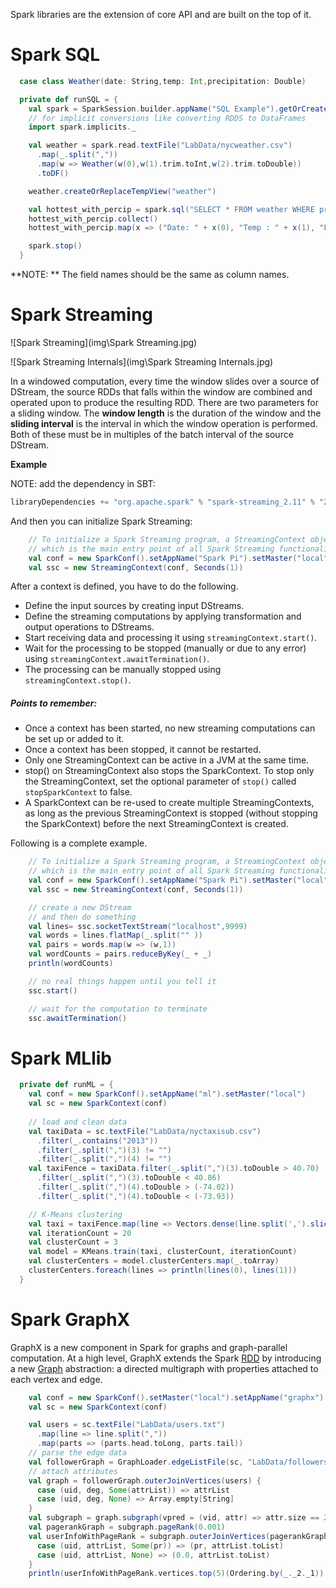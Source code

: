 Spark libraries are the extension of core API and are built on the top of it.

# Spark SQL

```scala
  case class Weather(date: String,temp: Int,precipitation: Double)

  private def runSQL = {
    val spark = SparkSession.builder.appName("SQL Example").getOrCreate()
    // for implicit conversions like converting RDDS to DataFrames
    import spark.implicits._

    val weather = spark.read.textFile("LabData/nycweather.csv")
      .map(_.split(","))
      .map(w => Weather(w(0),w(1).trim.toInt,w(2).trim.toDouble))
      .toDF()

    weather.createOrReplaceTempView("weather")

    val hottest_with_percip = spark.sql("SELECT * FROM weather WHERE precipitation > 0.0 ORDER BY temp DESC")
    hottest_with_percip.collect()
    hottest_with_percip.map(x => ("Date: " + x(0), "Temp : " + x(1), "Precip: " + x(2))).take(10).foreach(println)

    spark.stop()
  }
```

**NOTE: ** The field names should be the same as column names.

# Spark Streaming

 ![Spark Streaming](img\Spark Streaming.jpg)

![Spark Streaming Internals](img\Spark Streaming Internals.jpg)

In a windowed computation, every time the window slides over a source of DStream, the source RDDs that falls within the window are combined and operated upon to produce the resulting RDD. There are two parameters for a sliding window. The **window length** is the duration of the window and the **sliding interval** is the interval in which the window operation is performed. Both of these must be in multiples of the batch interval of the source DStream.

**Example**

NOTE: add the dependency in SBT:

```scala
libraryDependencies += "org.apache.spark" % "spark-streaming_2.11" % "2.4.0"
```

And then you can initialize Spark Streaming:

```scala
    // To initialize a Spark Streaming program, a StreamingContext object has to be created
    // which is the main entry point of all Spark Streaming functionality.
    val conf = new SparkConf().setAppName("Spark Pi").setMaster("local")
    val ssc = new StreamingContext(conf, Seconds(1))
```

After a context is defined, you have to do the following.

- Define the input sources by creating input DStreams.
- Define the streaming computations by applying transformation and output operations to DStreams.
- Start receiving data and processing it using `streamingContext.start()`.
- Wait for the processing to be stopped (manually or due to any error) using `streamingContext.awaitTermination()`.
- The processing can be manually stopped using `streamingContext.stop()`.

##### Points to remember:

- Once a context has been started, no new streaming computations can be set up or added to it.
- Once a context has been stopped, it cannot be restarted.
- Only one StreamingContext can be active in a JVM at the same time.
- stop() on StreamingContext also stops the SparkContext. To stop only the StreamingContext, set the optional parameter of `stop()` called `stopSparkContext` to false.
- A SparkContext can be re-used to create multiple StreamingContexts, as long as the previous StreamingContext is stopped (without stopping the SparkContext) before the next StreamingContext is created.

Following is a complete example.

```scala
    // To initialize a Spark Streaming program, a StreamingContext object has to be created
    // which is the main entry point of all Spark Streaming functionality.
    val conf = new SparkConf().setAppName("Spark Pi").setMaster("local")
    val ssc = new StreamingContext(conf, Seconds(1))

    // create a new DStream
    // and then do something
    val lines= ssc.socketTextStream("localhost",9999)
    val words = lines.flatMap(_.split("" ))
    val pairs = words.map(w => (w,1))
    val wordCounts = pairs.reduceByKey(_ + _)
    println(wordCounts)

    // no real things happen until you tell it
    ssc.start()

    // wait for the computation to terminate
    ssc.awaitTermination()
```

# Spark MLlib

```scala
  private def runML = {
    val conf = new SparkConf().setAppName("ml").setMaster("local")
    val sc = new SparkContext(conf)
      
    // load and clean data
    val taxiData = sc.textFile("LabData/nyctaxisub.csv")
      .filter(_.contains("2013"))
      .filter(_.split(",")(3) != "")
      .filter(_.split(",")(4) != "")
    val taxiFence = taxiData.filter(_.split(",")(3).toDouble > 40.70)
      .filter(_.split(",")(3).toDouble < 40.86)
      .filter(_.split(",")(4).toDouble > (-74.02))
      .filter(_.split(",")(4).toDouble < (-73.93))

    // K-Means clustering
    val taxi = taxiFence.map(line => Vectors.dense(line.split(',').slice(3, 5).map(_.toDouble)))
    val iterationCount = 20
    val clusterCount = 3
    val model = KMeans.train(taxi, clusterCount, iterationCount)
    val clusterCenters = model.clusterCenters.map(_.toArray)
    clusterCenters.foreach(lines => println(lines(0), lines(1)))
  }
```

# Spark GraphX

GraphX is a new component in Spark for graphs and graph-parallel computation. At a high level, GraphX extends the Spark [RDD](https://spark.apache.org/docs/latest/api/scala/index.html#org.apache.spark.rdd.RDD) by introducing a new [Graph](https://spark.apache.org/docs/latest/graphx-programming-guide.html#property_graph) abstraction: a directed multigraph with properties attached to each vertex and edge.

```scala
    val conf = new SparkConf().setMaster("local").setAppName("graphx")
    val sc = new SparkContext(conf)

    val users = sc.textFile("LabData/users.txt")
      .map(line => line.split(","))
      .map(parts => (parts.head.toLong, parts.tail))
    // parse the edge data
    val followerGraph = GraphLoader.edgeListFile(sc, "LabData/followers.txt")
    // attach attributes
    val graph = followerGraph.outerJoinVertices(users) {
      case (uid, deg, Some(attrList)) => attrList
      case (uid, deg, None) => Array.empty[String]
    }
    val subgraph = graph.subgraph(vpred = (vid, attr) => attr.size == 2)
    val pagerankGraph = subgraph.pageRank(0.001)
    val userInfoWithPageRank = subgraph.outerJoinVertices(pagerankGraph.vertices) {
      case (uid, attrList, Some(pr)) => (pr, attrList.toList)
      case (uid, attrList, None) => (0.0, attrList.toList)
    }
    println(userInfoWithPageRank.vertices.top(5)(Ordering.by(_._2._1)).mkString("\n"))
```

